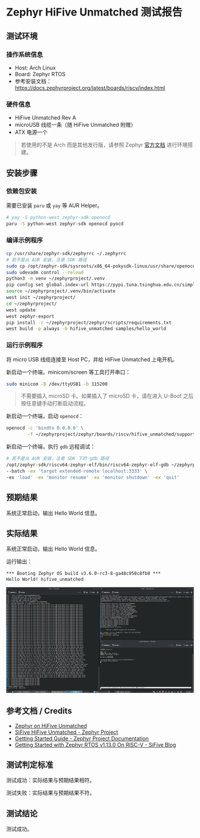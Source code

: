# Zephyr HiFive Unmatched 测试报告

## 测试环境

### 操作系统信息

- Host: Arch Linux
- Board: Zephyr RTOS
- 参考安装文档：https://docs.zephyrproject.org/latest/boards/riscv/index.html

### 硬件信息

- HiFive Unmatched Rev A
- microUSB 线缆一条（随 HiFive Unmatched 附赠）
- ATX 电源一个

> 若使用的不是 Arch 而是其他发行版，请参照 Zephyr [官方文档](https://docs.zephyrproject.org/latest/develop/getting_started/index.html) 进行环境搭建。

## 安装步骤

### 依赖包安装

需要已安装 `paru` 或 `yay` 等 AUR Helper。

```bash
# yay -S python-west zephyr-sdk openocd
paru -S python-west zephyr-sdk openocd pyocd
```

### 编译示例程序

```bash
cp /usr/share/zephyr-sdk/zephyrrc ~/.zephyrrc
# 若不是从 AUR 安装，注意 SDK 路径
sudo cp /opt/zephyr-sdk/sysroots/x86_64-pokysdk-linux/usr/share/openocd/contrib/60-openocd.rules /etc/udev/rules.d/
sudo udevadm control --reload
python3 -m venv ~/zephyrproject/.venv
pip config set global.index-url https://pypi.tuna.tsinghua.edu.cn/simple
source ~/zephyrproject/.venv/bin/activate
west init ~/zephyrproject/
cd ~/zephyrproject/
west update
west zephyr-export
pip install -r ~/zephyrproject/zephyr/scripts/requirements.txt
west build -p always -b hifive_unmatched samples/hello_world
```

### 运行示例程序

将 micro USB 线缆连接至 Host PC，并给 HiFive Unmatched 上电开机。

新启动一个终端，minicom/screen 等工具打开串口：

```bash
sudo minicom -D /dev/ttyUSB1 -b 115200
```

> 不需要插入 microSD 卡。如果插入了 microSD 卡，请在进入 U-Boot 之后按任意键手动打断启动流程。

新启动一个终端，启动 `openocd`：

```bash
openocd -c 'bindto 0.0.0.0' \
        -f ~/zephyrproject/zephyr/boards/riscv/hifive_unmatched/support/openocd_hifive_unmatched.cfg
```

新启动一个终端，执行 `gdb` 远程调试：

```bash
# 若不是从 AUR 安装，注意 SDK 下的 gdb 路径
/opt/zephyr-sdk/riscv64-zephyr-elf/bin/riscv64-zephyr-elf-gdb ~/zephyrproject/zephyr/build/zephyr/zephyr.elf \
--batch -ex 'target extended-remote localhost:3333' \
-ex 'load' -ex 'monitor resume' -ex 'monitor shutdown' -ex 'quit'
```

## 预期结果

系统正常启动，输出 Hello World 信息。

## 实际结果

系统正常启动，输出 Hello World 信息。

运行输出：

```
*** Booting Zephyr OS build v3.6.0-rc3-8-ga48c958c8fb8 ***
Hello World! hifive_unmatched
```

![alt text](image.png)

## 参考文档 / Credits

- [Zephyr on HiFive Unmatched](https://github.com/KevinMX/PLCT-Tarsier-Works/blob/main/misc/month10/Zephyr_Unmatched_zh.md)
- [SiFive HiFive Unmatched - Zephyr Project](https://docs.zephyrproject.org/latest/boards/riscv/hifive_unmatched/doc/index.html)
- [Getting Started Guide - Zephyr Project Documentation](https://docs.zephyrproject.org/latest/develop/getting_started/index.html)
- [Getting Started with Zephyr RTOS v1.13.0 On RISC-V - SiFive Blog](https://www.sifive.cn/blog/getting-started-with-zephyr-rtos-v1.13.0-on-risc-v)

## 测试判定标准

测试成功：实际结果与预期结果相符。

测试失败：实际结果与预期结果不符。

## 测试结论

测试成功。